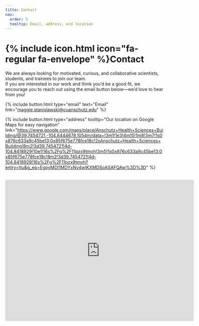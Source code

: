 ```yaml
---
title: Contact
nav:
  order: 5
  tooltip: Email, address, and location
---
```


# {% include icon.html icon="fa-regular fa-envelope" %}Contact

We are always looking for motivated, curious, and collaborative scientists, students, and trainees to join our team.  
If you are interested in our work and think you’d be a good fit, we encourage you to reach out using the email button below—we’d love to hear from you!

{%
  include button.html
  type="email"
  text="Email"
  link="maggie.stanislawski@cuanschutz.edu"
%}
<!-- {%
  include button.html
  type="phone"
  text="(555) 867-5309"
  link="+1-555-867-5309"
%} -->
{%
  include button.html
  type="address"
  tooltip="Our location on Google Maps for easy navigation"
  link="https://www.google.com/maps/place/Anschutz+Health+Sciences+Building/@39.7454721,-104.8444678,1054m/data=!3m1!1e3!4m15!1m8!3m7!1s0x876c633a9c45be13:0x85f675e778fce18c!2sAnschutz+Health+Sciences+Building!8m2!3d39.7454721!4d-104.8418929!10e1!16s%2Fg%2F11pzx9tmvh!3m5!1s0x876c633a9c45be13:0x85f675e778fce18c!8m2!3d39.7454721!4d-104.8418929!16s%2Fg%2F11pzx9tmvh?entry=ttu&g_ep=EgoyMDI1MDYxNy4wIKXMDSoASAFQAw%3D%3D"
%}

<br />

<iframe src="https://www.google.com/maps/embed?pb=!1m18!1m12!1m3!1d3162.0859159707325!2d-104.83999354211142!3d39.744586535318156!2m3!1f0!2f0!3f0!3m2!1i1024!2i768!4f13.1!3m3!1m2!1s0x876c633a9c45be13%3A0x85f675e778fce18c!2sAnschutz%20Health%20Sciences%20Building!5e1!3m2!1sen!2sus!4v1753886092517!5m2!1sen!2sus" width="600" height="450" style="border:0;" allowfullscreen="" loading="lazy" referrerpolicy="no-referrer-when-downgrade"></iframe>